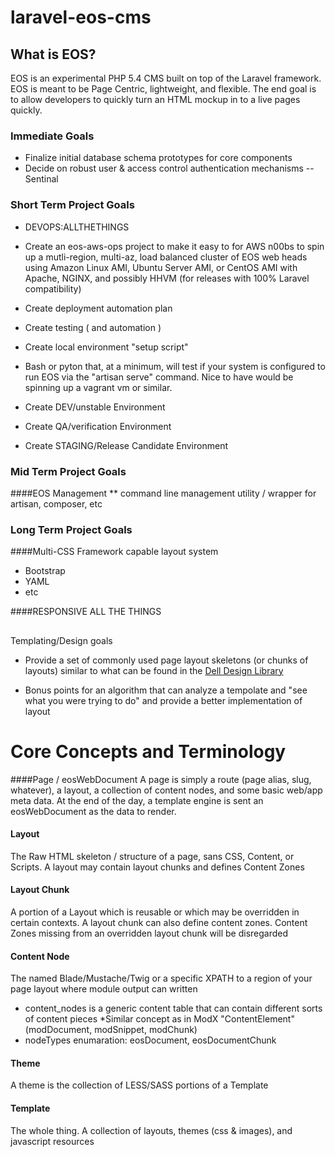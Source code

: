laravel-eos-cms
================

## What is EOS?
EOS is an experimental PHP 5.4 CMS built on top of the Laravel framework. EOS is meant to be Page Centric, lightweight, and flexible. The end goal is to allow developers to quickly turn an HTML mockup in to a live pages quickly.

### Immediate Goals
* Finalize initial database schema prototypes for core components
* Decide on robust user & access control authentication mechanisms -- Sentinal


### Short Term Project Goals 

* DEVOPS:ALLTHETHINGS
 * Create an eos-aws-ops project to make it easy to for AWS n00bs to spin  up a mutli-region, multi-az, load balanced cluster of EOS web heads using  Amazon Linux AMI, Ubuntu Server AMI, or CentOS AMI with Apache, NGINX, and possibly HHVM (for releases with 100% Laravel compatibility)

 * Create deployment automation plan
 
 * Create testing ( and automation )

 * Create local environment "setup script"

 * Bash or pyton that, at a minimum, will test if your system is configured to run EOS via the "artisan serve" command. Nice to have would be spinning up a vagrant vm or similar. 

 * Create DEV/unstable Environment

 * Create QA/verification Environment
 
* Create STAGING/Release Candidate Environment


### Mid Term Project Goals
####EOS Management
** command line management utility / wrapper for artisan, composer, etc

### Long Term Project Goals

####Multi-CSS Framework capable layout system
* Bootstrap
* YAML
* etc

####RESPONSIVE ALL THE THINGS

##
Templating/Design goals
* Provide a set of commonly used page layout skeletons (or chunks of layouts) similar to what can be found in the [Dell Design Library](http://www.delldesignlibrary.com)

* Bonus points for an algorithm that can analyze a tempolate and "see what you were trying to do" and provide a better implementation of layout


Core Concepts and Terminology
================

####Page / eosWebDocument
A page is simply a route (page alias, slug, whatever), a layout, a collection of content nodes, and some basic web/app meta data. At the end of the day, a template engine is sent an eosWebDocument as the data to render.

#### Layout
The Raw HTML skeleton / structure of a page, sans CSS, Content, or Scripts. A layout may contain layout chunks and defines Content Zones

#### Layout Chunk
A portion of a Layout which is reusable or which may be overridden in certain contexts. A layout chunk can also define content zones. Content Zones missing from an overridden layout chunk will be disregarded

#### Content Node
The named Blade/Mustache/Twig or a specific XPATH to a region of your page layout where module output can written
* content_nodes is a generic content table that can contain different sorts of content pieces
*Similar concept as in ModX "ContentElement" (modDocument, modSnippet, modChunk) 
* nodeTypes enumaration: eosDocument, eosDocumentChunk

#### Theme
A theme is the collection of LESS/SASS portions of a Template

#### Template
The whole thing. A collection of layouts, themes (css & images), and javascript resources